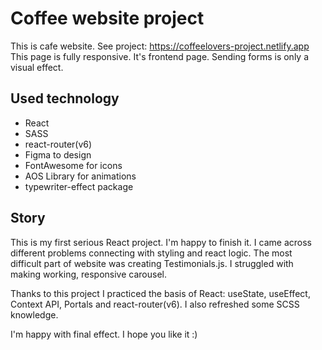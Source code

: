 # Coffee website project

This is cafe website. See project: https://coffeelovers-project.netlify.app <br>
This page is fully responsive. It's frontend page. Sending forms is only a visual effect.

## Used technology

- React
- SASS
- react-router(v6)
- Figma to design
- FontAwesome for icons
- AOS Library for animations
- typewriter-effect package

## Story

This is my first serious React project. I'm happy to finish it. I came across different problems connecting with styling and react logic.
The most difficult part of website was creating Testimonials.js. I struggled with making working, responsive carousel.

Thanks to this project I practiced the basis of React: useState, useEffect, Context API, Portals and react-router(v6).
I also refreshed some SCSS knowledge.

I'm happy with final effect. I hope you like it :)

